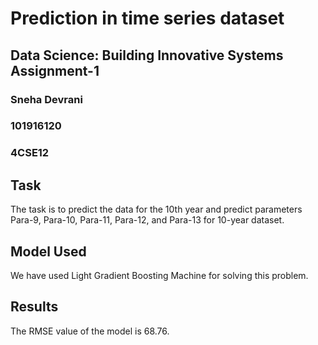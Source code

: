 # Prediction in time series dataset
## Data Science: Building Innovative Systems Assignment-1

### Sneha Devrani
### 101916120
### 4CSE12

## Task
The task is to predict the data for the 10th year and predict parameters Para-9, Para-10, Para-11, Para-12, and Para-13 for 10-year dataset.

## Model Used
We have used Light Gradient Boosting Machine for solving this problem.

## Results
The RMSE value of the model is 68.76.
 
